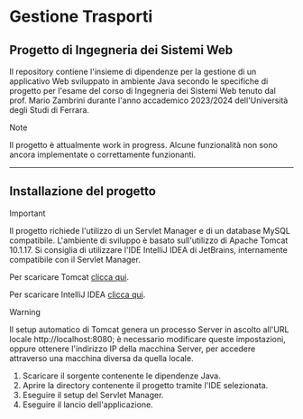 # Gestione Trasporti
## Progetto di Ingegneria dei Sistemi Web

Il repository contiene l'insieme di dipendenze per la gestione di un applicativo Web sviluppato in ambiente Java secondo le specifiche di progetto per l'esame del corso di Ingegneria dei Sistemi Web tenuto dal prof. Mario Zambrini durante l'anno accademico 2023/2024 dell'Università degli Studi di Ferrara.

> [!NOTE]
> Il progetto è attualmente work in progress. Alcune funzionalità non sono ancora implementate o correttamente funzionanti.

<hr>

## Installazione del progetto
> [!IMPORTANT]
> Il progetto richiede l'utilizzo di un Servlet Manager e di un database MySQL compatibile. L'ambiente di sviluppo è basato sull'utilizzo di Apache Tomcat 10.1.17. Si consiglia di utilizzare l'IDE IntelliJ IDEA di JetBrains, internamente compatibile con il Servlet Manager.
> 
> Per scaricare Tomcat [clicca qui](https://tomcat.apache.org/download-migration.cgi).
>
> Per scaricare IntelliJ IDEA [clicca qui](https://www.jetbrains.com/idea/download/).

> [!WARNING]
> Il setup automatico di Tomcat genera un processo Server in ascolto all'URL locale http://localhost:8080; è necessario modificare queste impostazioni, oppure ottenere l'indirizzo IP della macchina Server, per accedere attraverso una macchina diversa da quella locale.

1. Scaricare il sorgente contenente le dipendenze Java.
2. Aprire la directory contenente il progetto tramite l'IDE selezionata.
3. Eseguire il setup del Servlet Manager.
4. Eseguire il lancio dell'applicazione.
